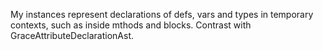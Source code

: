 My instances represent declarations of defs, vars and types in temporary contexts, such as inside mthods and blocks.  Contrast with GraceAttributeDeclarationAst.